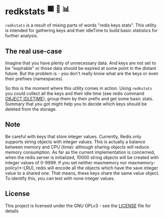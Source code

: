 # redkstats <sup>🟥 🔑 📊</sup>
`redkstats` is a result of mixing parts of words "redis keys stats". This utility is intended for gathering keys and their idleTime to build basic statistics for further analysis.

## The real use-case
Imagine that you have plenty of unnecessary data. And keys are not set to be "expirable" or those data should be expired at some point in the distant future. But the problem is - you don't really know what are the keys or even their prefixes (namespaces).

So this is the moment where this utility comes in action. Using `redkstats` you could collect all the keys and their idle time (see redis command [OBJECT IDLETIME](https://redis.io/commands/OBJECT)), group them by their prefix and get some
basic stats. Summary that you got might help you to decide which keys should be deleted from the storage.

## Note
Be careful with keys that store integer values. Currently, Redis only supports string objects with integer values. This is actually a balance between memory and CPU (time): although sharing objects will reduce memory consumption. As far as the current implementation is concerned, when the redis server is initialized, 10000 string objects will be created with integer values of 0-9999. If you set neither maxmemory nor maxmemory-policy(*-LRU), redis will encode all the objects which have the save integer value to a shared one. That means, these keys share the same value object.
To identify this, you can test with none integer values.

## License
This project is licensed under the GNU GPLv3 - see the [LICENSE](LICENSE) file for details

